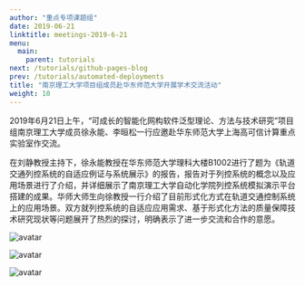 ```yaml
---
author: "重点专项课题组"
date: 2019-06-21
linktitle: meetings-2019-6-21
menu:
  main:
    parent: tutorials
next: /tutorials/github-pages-blog
prev: /tutorials/automated-deployments
title: "南京理工大学项目组成员赴华东师范大学开展学术交流活动"
weight: 10
---
```


2019年6月21日上午，“可成长的智能化网构软件泛型理论、方法与技术研究”项目组南京理工大学成员徐永能、李晅松一行应邀赴华东师范大学上海高可信计算重点实验室作交流。
<!--more-->
在刘静教授主持下，徐永能教授在华东师范大学理科大楼B1002进行了题为《轨道交通列控系统的自适应例证与系统展示》的报告，报告对于列控系统的概念以及应用场景进行了介绍，并详细展示了南京理工大学自动化学院列控系统模拟演示平台搭建的成果。华师大师生向徐教授一行介绍了目前形式化方式在轨道交通控制系统上的应用场景。双方就列控系统的自适应应用需求、基于形式化方法的质量保障技术研究现状等问题展开了热烈的探讨，明确表示了进一步交流和合作的意愿。

![avatar](http://cdn.njuics.cn/2017yfb1001800.cn/2019-06-21-1.png)

![avatar](http://cdn.njuics.cn/2017yfb1001800.cn/2019-06-21-2.png)


![avatar](http://cdn.njuics.cn/2017yfb1001800.cn/2019-06-21-3.png)